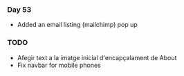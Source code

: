 ### Day 53
- Added an email listing (mailchimp) pop up

### TODO
- Afegir text a la imatge inicial d'encapçalament de About
- Fix navbar for mobile phones

